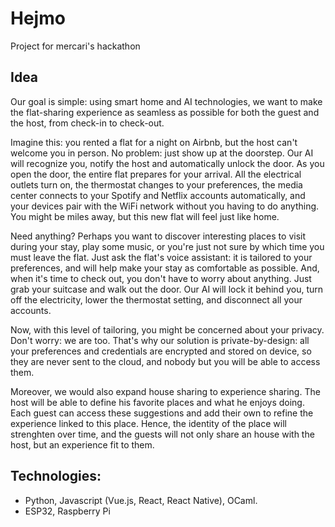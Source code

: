 # Hejmo
Project for mercari's hackathon

## Idea

Our goal is simple: using smart home and AI technologies, we want to make the flat-sharing experience as seamless as possible for both the guest and the host, from check-in to check-out.

Imagine this: you rented a flat for a night on Airbnb, but the host can't welcome you in person. No problem: just show up at the doorstep. Our AI will recognize you, notify the host and automatically unlock the door. As you open the door, the entire flat prepares for your arrival. All the electrical outlets turn on, the thermostat changes to your preferences, the media center connects to your Spotify and Netflix accounts automatically, and your devices pair with the WiFi network without you having to do anything. You might be miles away, but this new flat will feel just like home.

Need anything? Perhaps you want to discover interesting places to visit during your stay, play some music, or you're just not sure by which time you must leave the flat. Just ask the flat's voice assistant: it is tailored to your preferences, and will help make your stay as comfortable as possible. And, when it's time to check out, you don't have to worry about anything. Just grab your suitcase and walk out the door. Our AI will lock it behind you, turn off the electricity, lower the thermostat setting, and disconnect all your accounts.

Now, with this level of tailoring, you might be concerned about your privacy. Don't worry: we are too. That's why our solution is private-by-design: all your preferences and credentials are encrypted and stored on device, so they are never sent to the cloud, and nobody but you will be able to access them.

Moreover, we would also expand house sharing to experience sharing. The host will be able to define his favorite places and what he enjoys doing. Each guest can access these suggestions and add their own to refine the experience linked to this place. Hence, the identity of the place will strenghten over time, and the guests will not only share an house with the host, but an experience fit to them. 


## Technologies:

- Python, Javascript (Vue.js, React, React Native), OCaml.
- ESP32, Raspberry Pi
